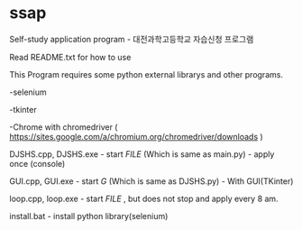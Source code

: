 # ssap
Self-study application program - 대전과학고등학교 자습신청 프로그램


Read README.txt for how to use


This Program requires some python external librarys and other programs.

-selenium

-tkinter

-Chrome with chromedriver ( https://sites.google.com/a/chromium.org/chromedriver/downloads )


DJSHS.cpp, DJSHS.exe - start _FILE_ (Which is same as main.py) - apply once (console)

GUI.cpp, GUI.exe - start _G_ (Which is same as DJSHS.py) - With GUI(TKinter)

loop.cpp, loop.exe - start _FILE_ , but does not stop and apply every 8 am.

install.bat - install python library(selenium)
